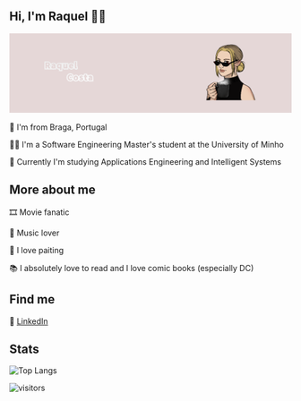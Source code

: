 ## Hi, I'm Raquel 👋✨

![alt text](https://github.com/chelesgaroth/chelesgaroth/blob/main/Drawing%20(1).png)

📍  I'm from Braga, Portugal 

👩‍💻 I'm a Software Engineering Master's student at the University of Minho

📖 Currently I'm studying Applications Engineering and Intelligent Systems


## More about me 

🎞️ Movie fanatic 

🎵 Music lover

🎨 I love paiting

📚 I absolutely love to read and I love comic books (especially DC) 

## Find me

💼 <a href="https://www.linkedin.com/in/raquel-costa00/">LinkedIn</a> 

## Stats

![Top Langs](https://github-readme-stats.vercel.app/api/top-langs/?username=mdfarhaan&layout=compact)

![visitors](https://visitor-badge.glitch.me/badge?page_id=chelesgaroth&left_color=green&right_color=red)
  
  
<!--
**chelesgaroth/chelesgaroth** is a ✨ _special_ ✨ repository because its `README.md` (this file) appears on your GitHub profile.

Here are some ideas to get you started:

- 🔭 I’m currently working on ...
- 🌱 I’m currently learning ...
- 👯 I’m looking to collaborate on ...
- 🤔 I’m looking for help with ...
- 💬 Ask me about ...
- 📫 How to reach me: ...
- 😄 Pronouns: ...
- ⚡ Fun fact: ...
-->
